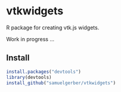 # vtkwidgets

R package for creating vtk.js widgets.

Work in progress ...

## Install
```R
install.packages("devtools")
library(devtools)
install_github("samuelgerber/vtkwidgets")
```
